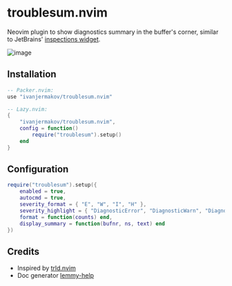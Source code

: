 # troublesum.nvim

Neovim plugin to show diagnostics summary in the buffer's corner, similar to JetBrains' [inspections widget](https://www.jetbrains.com/idea/guide/tips/inspections-widget/).

![image](https://github.com/ivanjermakov/troublesum.nvim/assets/26609879/b6590aa1-4600-4113-9ca2-681c19e93874)

## Installation

```lua
-- Packer.nvim:
use "ivanjermakov/troublesum.nvim"

-- Lazy.nvim:
{
    "ivanjermakov/troublesum.nvim",
    config = function()
        require("troublesum").setup()
    end
}
```

## Configuration

```lua
require("troublesum").setup({
    enabled = true,
    autocmd = true,
    severity_format = { "E", "W", "I", "H" },
    severity_highlight = { "DiagnosticError", "DiagnosticWarn", "DiagnosticInfo", "DiagnosticHint" },
    format = function(counts) end,
    display_summary = function(bufnr, ns, text) end
})
```

## Credits

* Inspired by [trld.nvim](https://github.com/Mofiqul/trld.nvim)
* Doc generator [lemmy-help](https://github.com/numToStr/lemmy-help)
